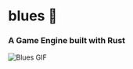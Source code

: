 # blues 🎷
### A Game Engine built with Rust

![Blues GIF](https://media1.tenor.com/images/0188c94c2b416503a7b9824f16d6b7fa/tenor.gif?itemid=4685345)
